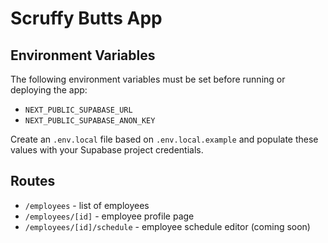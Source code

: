 # Scruffy Butts App

## Environment Variables

The following environment variables must be set before running or deploying the app:

- `NEXT_PUBLIC_SUPABASE_URL`
- `NEXT_PUBLIC_SUPABASE_ANON_KEY`

Create an `.env.local` file based on `.env.local.example` and populate these values with your Supabase project credentials.

## Routes

- `/employees` - list of employees
- `/employees/[id]` - employee profile page
- `/employees/[id]/schedule` - employee schedule editor (coming soon)
